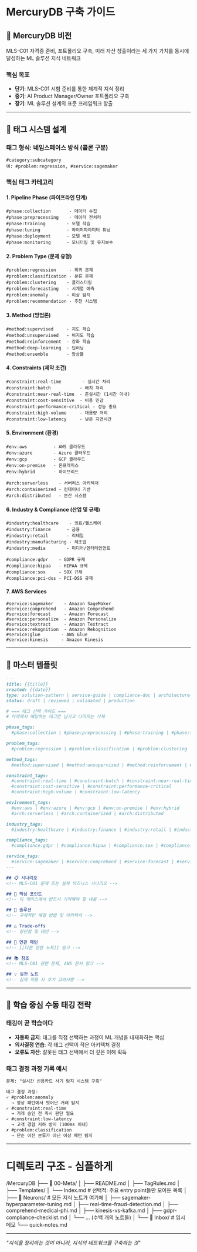 # MercuryDB 구축 가이드

## 🎯 MercuryDB 비전
MLS-C01 자격증 준비, 포트폴리오 구축, 미래 자산 창출이라는 세 가지 가치를 동시에 달성하는 ML 솔루션 지식 네트워크

### 핵심 목표
- **단기**: MLS-C01 시험 준비를 통한 체계적 지식 정리
- **중기**: AI Product Manager/Owner 포트폴리오 구축
- **장기**: ML 솔루션 설계의 표준 프레임워크 창출

---

## 📐 태그 시스템 설계

### 태그 형식: 네임스페이스 방식 (콜론 구분)
```
#category:subcategory
예: #problem:regression, #service:sagemaker
```

### 핵심 태그 카테고리

#### 1. Pipeline Phase (파이프라인 단계)
```
#phase:collection       - 데이터 수집
#phase:preprocessing    - 데이터 전처리
#phase:training        - 모델 학습
#phase:tuning          - 하이퍼파라미터 튜닝
#phase:deployment      - 모델 배포
#phase:monitoring      - 모니터링 및 유지보수
```

#### 2. Problem Type (문제 유형)
```
#problem:regression     - 회귀 문제
#problem:classification - 분류 문제
#problem:clustering    - 클러스터링
#problem:forecasting   - 시계열 예측
#problem:anomaly       - 이상 탐지
#problem:recommendation - 추천 시스템
```

#### 3. Method (방법론)
```
#method:supervised     - 지도 학습
#method:unsupervised   - 비지도 학습
#method:reinforcement  - 강화 학습
#method:deep-learning  - 딥러닝
#method:ensemble       - 앙상블
```

#### 4. Constraints (제약 조건)
```
#constraint:real-time        - 실시간 처리
#constraint:batch           - 배치 처리
#constraint:near-real-time  - 준실시간 (1시간 이내)
#constraint:cost-sensitive  - 비용 민감
#constraint:performance-critical - 성능 중요
#constraint:high-volume     - 대용량 처리
#constraint:low-latency     - 낮은 지연시간
```

#### 5. Environment (환경)
```
#env:aws          - AWS 클라우드
#env:azure        - Azure 클라우드
#env:gcp          - GCP 클라우드
#env:on-premise   - 온프레미스
#env:hybrid       - 하이브리드

#arch:serverless    - 서버리스 아키텍처
#arch:containerized - 컨테이너 기반
#arch:distributed   - 분산 시스템
```

#### 6. Industry & Compliance (산업 및 규제)
```
#industry:healthcare    - 의료/헬스케어
#industry:finance      - 금융
#industry:retail       - 리테일
#industry:manufacturing - 제조업
#industry:media        - 미디어/엔터테인먼트

#compliance:gdpr    - GDPR 규제
#compliance:hipaa   - HIPAA 규제
#compliance:sox     - SOX 규제
#compliance:pci-dss - PCI-DSS 규제
```

#### 7. AWS Services
```
#service:sagemaker    - Amazon SageMaker
#service:comprehend   - Amazon Comprehend
#service:forecast     - Amazon Forecast
#service:personalize  - Amazon Personalize
#service:textract     - Amazon Textract
#service:rekognition  - Amazon Rekognition
#service:glue        - AWS Glue
#service:kinesis     - Amazon Kinesis
```

---

## 📝 마스터 템플릿

```markdown
---
title: {{title}}
created: {{date}}
type: solution-pattern | service-guide | compliance-doc | architecture-pattern
status: draft | reviewed | validated | production

# === 태그 선택 가이드 ===
# 아래에서 해당하는 태그만 남기고 나머지는 삭제

phase_tags: 
  #phase:collection | #phase:preprocessing | #phase:training | #phase:tuning | #phase:deployment | #phase:monitoring

problem_tags:
  #problem:regression | #problem:classification | #problem:clustering | #problem:forecasting | #problem:anomaly | #problem:recommendation

method_tags:
  #method:supervised | #method:unsupervised | #method:reinforcement | #method:deep-learning | #method:ensemble

constraint_tags:
  #constraint:real-time | #constraint:batch | #constraint:near-real-time
  #constraint:cost-sensitive | #constraint:performance-critical
  #constraint:high-volume | #constraint:low-latency

environment_tags:
  #env:aws | #env:azure | #env:gcp | #env:on-premise | #env:hybrid
  #arch:serverless | #arch:containerized | #arch:distributed

industry_tags:
  #industry:healthcare | #industry:finance | #industry:retail | #industry:manufacturing | #industry:media

compliance_tags:
  #compliance:gdpr | #compliance:hipaa | #compliance:sox | #compliance:pci-dss

service_tags:
  #service:sagemaker | #service:comprehend | #service:forecast | #service:personalize | #service:textract
---

## 📋 시나리오
<!-- MLS-C01 문제 또는 실제 비즈니스 시나리오 -->

## 🎯 핵심 포인트
<!-- 이 케이스에서 반드시 기억해야 할 내용 -->

## 🔧 솔루션
<!-- 구체적인 해결 방법 및 아키텍처 -->

## ⚖️ Trade-offs
<!-- 장단점 및 대안 -->

## 🔗 연관 패턴
<!-- [[다른 관련 노트]] 링크 -->

## 📚 참조
<!-- MLS-C01 관련 문제, AWS 문서 링크 -->

## 💡 실전 노트
<!-- 실제 적용 시 추가 고려사항 -->
```

---

## 🧠 학습 중심 수동 태깅 전략

### 태깅이 곧 학습이다
- **자동화 금지**: 태그를 직접 선택하는 과정이 ML 개념을 내재화하는 핵심
- **의사결정 연습**: 각 태그 선택이 작은 아키텍처 결정
- **오류도 자산**: 잘못된 태그 선택에서 더 깊은 이해 획득

### 태그 결정 과정 기록 예시
```markdown
문제: "실시간 신용카드 사기 탐지 시스템 구축"

태그 결정 과정:
✓ #problem:anomaly 
  → 정상 패턴에서 벗어난 거래 탐지
✓ #constraint:real-time 
  → 거래 승인 전 즉시 판단 필요
✓ #constraint:low-latency 
  → 고객 경험 저하 방지 (100ms 이내)
✗ #problem:classification 
  → 단순 이진 분류가 아닌 이상 패턴 탐지
```

---
# 디렉토리 구조 - 심플하게

/MercuryDB
├── 📁 00-Meta/
│   ├── README.md
│   ├── TagRules.md
│   ├── Templates/
│   └── Index.md          # 선택적: 주요 entry point들만 모아둔 목록
│
├── 📁 Neurons/            # 모든 지식 노트가 여기에
│   ├── sagemaker-hyperparameter-tuning.md
│   ├── real-time-fraud-detection.md
│   ├── comprehend-medical-phi.md
│   ├── kinesis-vs-kafka.md
│   ├── gdpr-compliance-checklist.md
│   └── ... (수백 개의 노트들)
│
└── 📁 Inbox/              # 임시 메모
    └── quick-notes.md

---

*"지식을 정리하는 것이 아니라, 지식의 네트워크를 구축하는 것"*